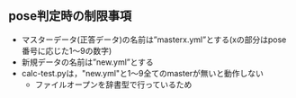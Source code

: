 ## pose判定時の制限事項
- マスターデータ(正答データ)の名前は”masterx.yml”とする(xの部分はpose番号に応じた1～9の数字)
- 新規データの名前は”new.yml”とする
- calc-test.pyは，"new.yml"と1～9全てのmasterが無いと動作しない
  - ファイルオープンを辞書型で行っているため

